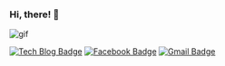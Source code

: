 ### Hi, there! 👋    
     
<!-- <div align=center> -->
     
<img align=“center” alt="gif" src="https://data.whicdn.com/images/240236127/original.gif">   
   
    
[![Tech Blog Badge](http://img.shields.io/badge/-Tech%20blog-black?style=flat-square&logo=github&link=https://deepxhyeon.github.io/)](https://deepxhyeon.github.io/) 
[![Facebook Badge](https://img.shields.io/badge/-Facebook-1877f2?style=flat-square&logo=facebook&logoColor=white&link=https://www.facebook.com/deepxhyeon)](https://www.facebook.com/deepxhyeon) 
[![Gmail Badge](https://img.shields.io/badge/-Gmail-d14836?style=flat-square&logo=Gmail&logoColor=white&link=mailto:deepxhyeon@gmail.com)](mailto:deepxhyeon@gmail.com)  
</div>
     
     
     
    
    
<!--
**DeepxHyeon/DeepxHyeon** is a ✨ _special_ ✨ repository because its `README.md` (this file) appears on your GitHub profile.

Here are some ideas to get you started:

- 🔭 I’m currently working on ...
- 🌱 I’m currently learning ...
- 👯 I’m looking to collaborate on ...
- 🤔 I’m looking for help with ...
- 💬 Ask me about ...
- 📫 How to reach me: ...
- 😄 Pronouns: ...
- ⚡ Fun fact: ...
-->
